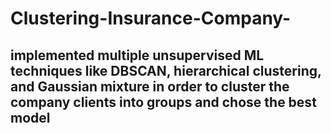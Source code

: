 # Clustering-Insurance-Company-

## implemented multiple unsupervised ML techniques like DBSCAN, hierarchical clustering, and Gaussian mixture in order to cluster the company clients into groups and chose the best model
